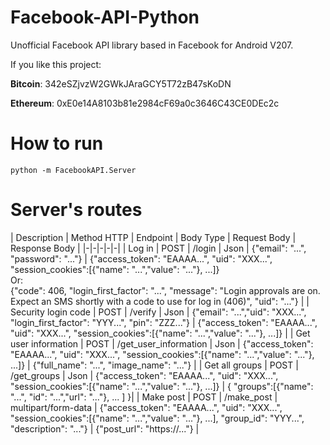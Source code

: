 # Facebook-API-Python

Unofficial Facebook API library based in Facebook for Android V207.

If you like this project:  

**Bitcoin**: 342eSZjvzW2GWkJAraGCY5T72zB47sKoDN

**Ethereum**: 0xE0e14A8103b81e2984cF69a0c3646C43CE0DEc2c

# How to run

```
python -m FacebookAPI.Server
```

# Server's routes

| Description | Method HTTP | Endpoint | Body Type | Request Body | Response Body | 
|-|-|-|-|-|
| Log in | POST | /login | Json | {"email": "...", "password": "..."} | {"access_token": "EAAAA...", "uid": "XXX...", "session_cookies":[{"name": "...","value": "..."}, ...]} <br> Or: <br> {"code": 406, "login_first_factor": "...", "message": "Login approvals are on. Expect an SMS shortly with a code to use for log in (406)", "uid": "..."} |
| Security login code | POST | /verify | Json | {"email": "...","uid": "XXX...", "login_first_factor": "YYY...", "pin": "ZZZ..."} | {"access_token": "EAAAA...", "uid": "XXX...", "session_cookies":[{"name": "...","value": "..."}, ...]} | 
| Get user information | POST | /get_user_information | Json | {"access_token": "EAAAA...", "uid": "XXX...", "session_cookies":[{"name": "...","value": "..."}, ...]} | {"full_name": "...", "image_name": "..."} |
| Get all groups | POST | /get_groups | Json | {"access_token": "EAAAA...", "uid": "XXX...", "session_cookies":[{"name": "...","value": "..."}, ...]} | { "groups":[{"name": "...", "id": "...","url": "..."}, ... ] }|
| Make post | POST | /make_post | multipart/form-data | {"access_token": "EAAAA...", "uid": "XXX...", "session_cookies":[{"name": "...","value": "..."}, ...], "group_id": "YYY...", "description": "..."} | {"post_url": "https://..."} |
